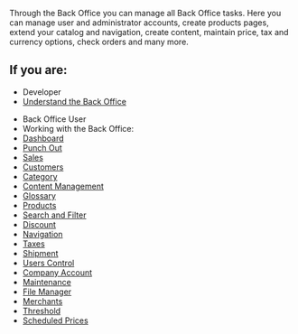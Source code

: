 Through the Back Office you can manage all Back Office tasks. Here you can manage user and administrator accounts, create products pages, extend your catalog and navigation, create content, maintain price, tax and currency options, check orders and many more.

## If you are:

<div class="mr-container">
    <div class="mr-list-container">
        <!-- col1 -->
        <div class="mr-col">
            <ul class="mr-list mr-list-green">
                <li class="mr-title">Developer</li>
                <li><a href="https://documentation.spryker.com/v4/docs/about-the-administration-interface-guide" class="mr-link">Understand the Back Office</a></li>
            </ul>
        </div>
        <!-- col2 -->
        <div class="mr-col">
            <ul class="mr-list mr-list-blue">
                <li class="mr-title"> Back Office User</li>
                <li>Working with the Back Office:</li>
                <li><a href="https://documentation.spryker.com/v4/docs/dashboard" class="mr-link">Dashboard</a></li>
                <li><a href="https://documentation.spryker.com/v3/docs/punch-out" class="mr-link">Punch Out</a></li>
                <li><a href="https://documentation.spryker.com/v4/docs/managing-orders" class="mr-link">Sales</a></li>
                <li><a href="https://documentation.spryker.com/v4/docs/customers" class="mr-link">Customers</a></li>
                <li><a href="https://documentation.spryker.com/v4/docs/category" class="mr-link">Category</a></li>
                <li><a href="https://documentation.spryker.com/v4/docs/content-management-system-1" class="mr-link">Content Management</a></li>
                <li><a href="https://documentation.spryker.com/v4/docs/glossary" class="mr-link">Glossary</a></li>
                <li><a href="https://documentation.spryker.com/v4/docs/products" class="mr-link">Products</a></li>
                <li><a href="https://documentation.spryker.com/v4/docs/search-and-filters" class="mr-link">Search and Filter</a></li>
                <li><a href="https://documentation.spryker.com/v4/docs/discount-1" class="mr-link">Discount</a></li>
                <li><a href="https://documentation.spryker.com/v4/docs/navigation-2" class="mr-link">Navigation</a></li>
                <li><a href="https://documentation.spryker.com/v4/docs/taxes" class="mr-link">Taxes</a></li>
                <li><a href="https://documentation.spryker.com/v4/docs/shipment" class="mr-link">Shipment</a></li>
                <li><a href="https://documentation.spryker.com/v3/docs/users-control" class="mr-link">Users Control</a></li>
                <li><a href="https://documentation.spryker.com/v4/docs/company-account" class="mr-link">Company Account</a></li>
                <li><a href="https://documentation.spryker.com/v4/docs/maintenance" class="mr-link">Maintenance</a></li>
                <li><a href="https://documentation.spryker.com/v4/docs/file-manager"  class="mr-link">File Manager</a></li>
                <li><a href="https://documentation.spryker.com/v4/docs/merchants" class="mr-link">Merchants</a></li>
                <li><a href="https://documentation.spryker.com/v4/docs/managing-global-threshold" class="mr-link">Threshold</a></li>
                     <li><a href="https://documentation.spryker.com/v4/docs/managing-scheduled-prices-201907" class="mr-link">Scheduled Prices</a></li>   
            </ul>
        </div>
        </div>
</div>   
